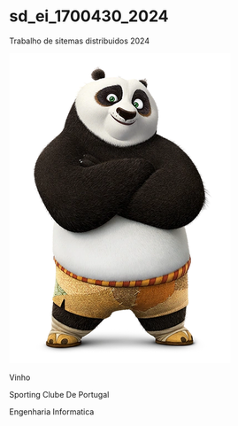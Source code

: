 # sd_ei_1700430_2024
Trabalho de sitemas distribuidos 2024 


![panda-kung fu](./Img/Po_icon.webp)


Vinho

Sporting Clube De Portugal   

Engenharia Informatica  
